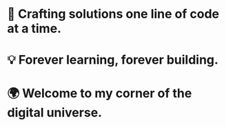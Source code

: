 # 🚀 Crafting solutions one line of code at a time.
# 💡 Forever learning, forever building.
# 🌍 Welcome to my corner of the digital universe.

